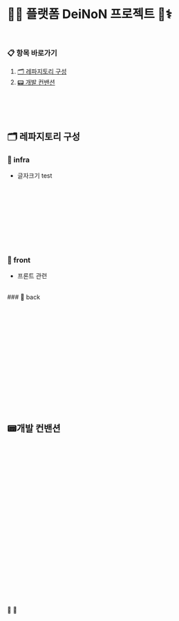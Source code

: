 # 🤖🧠 플랫폼 DeiNoN 프로젝트 🧬⚕️
<br>

### 📋 항목 바로가기
1. [🗂 레파지토리 구성](#-레파지토리-구성)
2. [📟 개발 컨밴션](#개발-컨밴션)

<br><br><br>

## 🗂 레파지토리 구성
### 🔸 infra
- 글자크기 test
<br><br><br><br><br><br><br><br><br><br>
### 🔸 front
- 프론트 관련
<br>
### 🔸 back 
 
<br><br><br><br><br><br><br><br><br><br>

<br><br><br>
## 📟개발 컨밴션

<br>
<br><br><br><br><br><br><br><br><br><br>
<br><br><br><br><br><br><br><br><br><br>

<br>
💊
📝